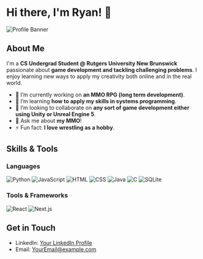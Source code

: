 # Hi there, I'm Ryan! 👋

![Profile Banner]()  

## About Me

I'm a **CS Undergrad Student @ Rutgers University New Brunswick** passionate about **game development and tackling challenging problems**. I enjoy learning new ways to apply my creativity both online and in the real world.

- 🔭 I’m currently working on **an MMO RPG (long term development)**.
- 🌱 I’m learning **how to apply my skills in systems programming**.
- 👯 I’m looking to collaborate on **any sort of game development either using Unity or Unreal Engine 5**.
- 💬 Ask me about **my MMO**!
- ⚡ Fun fact: **I love wrestling as a hobby**.

## Skills & Tools

### Languages
![Python](https://img.shields.io/badge/Python-3776AB?style=for-the-badge&logo=python&logoColor=white)
![JavaScript](https://img.shields.io/badge/JavaScript-F7DF1E?style=for-the-badge&logo=javascript&logoColor=black)
![HTML](https://img.shields.io/badge/HTML-E34F26?style=for-the-badge&logo=html5&logoColor=white)
![CSS](https://img.shields.io/badge/CSS-1572B6?style=for-the-badge&logo=css3&logoColor=white)
![Java](https://img.shields.io/badge/Java-ED8B00?style=for-the-badge&logo=java&logoColor=white)
![C](https://img.shields.io/badge/C-A8B9CC?style=for-the-badge&logo=c&logoColor=white)
![SQLite](https://img.shields.io/badge/SQLite-003B57?style=for-the-badge&logo=sqlite&logoColor=white)

### Tools & Frameworks
![React](https://img.shields.io/badge/React-20232A?style=for-the-badge&logo=react&logoColor=61DAFB)
![Next.js](https://img.shields.io/badge/Next.js-000000?style=for-the-badge&logo=nextdotjs&logoColor=white)

## Get in Touch

- LinkedIn: [Your LinkedIn Profile](https://linkedin.com/in/-ryan-kam)
- Email: [YourEmail@example.com](ryankam291@gmail.com)
